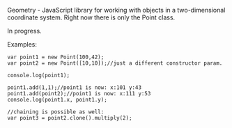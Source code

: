 Geometry - JavaScript library for working with objects in a two-dimensional coordinate system. Right now there is only the Point class.

In progress.

Examples: 

```
var point1 = new Point(100,42);
var point2 = new Point([10,10]);//just a different constructor param.

console.log(point1);

point1.add(1,1);//point1 is now: x:101 y:43
point1.add(point2);//point1 is now: x:111 y:53
console.log(point1.x, point1.y);

//chaining is possible as well:
var point3 = point2.clone().multiply(2);
```
